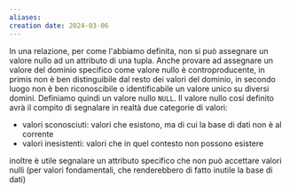 ```yaml
---
aliases: 
creation date: 2024-03-06
---
```


In una relazione, per come l'abbiamo definita, non si può assegnare un valore nullo ad un attributo di una tupla. Anche provare ad assegnare un valore del dominio specifico come valore nullo è controproducente, in primis non è ben distinguibile dal resto dei valori del dominio, in secondo luogo non è ben riconoscibile o identificabile un valore unico su diversi domini. Definiamo quindi un valore nullo `NULL`.
Il valore nullo cosí definito avrà il compito di segnalare in realtà due categorie di valori:
- valori sconosciuti: valori che esistono, ma di cui la base di dati non è al corrente
- valori inesistenti: valori che in quel contesto non possono esistere

inoltre è utile segnalare un attributo specifico che non può accettare valori nulli (per valori fondamentali, che renderebbero di fatto inutile la base di dati)